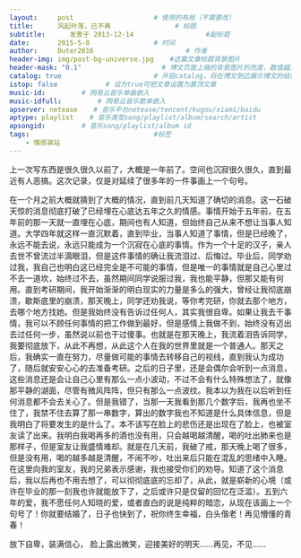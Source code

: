 ```yaml
---
layout:     post   				    # 使用的布局（不需要改）
title:      风起叶落，已不再 				# 标题 
subtitle:      发表于 2013-12-14                  #副标题
date:       2015-5-8 				# 时间
author:     Duter2016 						# 作者
header-img: img/post-bg-universe.jpg 	#这篇文章标题背景图片
header-mask: "0.1"                    # 博文页面上端的背景图片的亮度，数值越大越黑暗
catalog: true 						# 开启catalog，将在博文侧边展示博文的结构
istop: false            # 设为true可把文章设置为置顶文章
music-id:         # 网易云音乐单曲嵌入
music-idfull:         # 网易云音乐歌单嵌入
apserver: netease    # 音乐平台netease/tencent/kugou/xiami/baidu
aptype: playlist    # 音乐类型song/playlist/album/search/artist
apsongid:         # 音乐song/playlist/album id
tags:								#标签
    - 情感驿站
---
```


上一次写东西是很久很久以前了，大概是一年前了。空间也沉寂很久很久，直到最近有人恶搞。这次记录，仅是对延续了很多年的一件事画上一个句号。  

在一个月之前大概就猜到了大概的情况，直到前几天知道了确切的消息。这一石破天惊的消息彻底打破了已经埋在心底达五年之久的情感。事情开始于五年前，在五年前的那一天就一直埋在心底，期间也有人知道，但始终自己从来不想让当事人知道。大学四年就这样一直沉默着，直到毕业，当事人知道了事情，但是已经晚了，永远不能去说，永远只能成为一个沉寂在心底的事情。作为一个十足的汉子，亲人去世不曾流过半滴眼泪，但是这件事情的确让我流泪过、后悔过。毕业后，同学劝过我，我自己也明白这已经完全是不可能的事情，但是唯一的事情就是自己心里过不去一道坎，始终过不去，虽然期间同学说服过我，我也能平静，但那又能有何用。直到考研期间，我开始渐渐的明白现实的力量是多么的强大，曾经让我彻底崩溃，歇斯底里的崩溃，那天晚上，同学还劝我说，等你考完研，你就去那个地方，去哪个地方找她。但是我始终没有告诉过任何人，其实我很自卑。如果让我去干事情，我可以不顾任何事情的把工作做到最好，但是感情上我做不到，始终没有迈出去过任何一步，虽然说以前也干过傻事。也就是在那天晚上，我流着泪告诉同学，我要彻底放下，从此不再想，从此这个人在我的世界里就是一个普通人。那天之后，我确实一直在努力，尽量做可能的事情去转移自己的视线，直到我认为成功了，随后就安安心心的去准备考研。之后的日子里，还是会偶尔会听到一点消息，这些消息还是会让自己心里有那么一点小波动，不过不会有什么特殊想法了，就像那平静的湖面，尽管有微风阵阵，但只有那么一点波纹。我本以为我在以后听到任何消息都不会去关心了。但是我错了，当那一天我看到那几个数字后，我再也坐不住了，我禁不住去算了那一串数字，算出的数字我也不知道是什么具体信息，但是我明白了将要发生的是什么了。本不该写在脸上的悲伤还是出现在了脸上，也被室友读了出来。我明白我喝再多的酒也没有用，只会越喝越清醒，喝的吐出肺来也是那样子，但是室友让我盛情难却。就是在几天前，我破了戒，那天晚上喝了很多，但是没有用，喝的越多越是清醒，不闹不吵，吐出来后只能在混乱的思绪中入睡。在这里向我的室友，我的兄弟表示感谢，我也接受你们的劝导。知道了这个消息后，我以后再也不用去想了，可以彻彻底底的忘却了，从此，就是崭新的心境（或许在毕业的那一刻我也许就能放下了，之后或许只是仅留的回忆在泛滥）。五到六年的爱，我不愿任何人知晓的爱，或者直白的说是纯粹的暗恋，从现在该画上一个句号了！你就要结婚了，日子也快到了，祝你终生幸福，白头偕老！再见懵懂的青春！  

放下自卑，装满信心， 脸上露出微笑，迎接美好的明天……再见，不见……  
